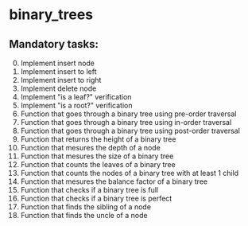 # binary_trees

## Mandatory tasks:
0. Implement insert node
1. Implement insert to left
2. Implement insert to right
3. Implement delete node
4. Implement "is a leaf?" verification
5. Implement "is a root?" verification
6. Function that goes through a binary tree using pre-order traversal
7. Function that goes through a binary tree using in-order traversal
8. Function that goes through a binary tree using post-order traversal
9. Function that returns the height of a binary tree
10. Function that mesures the depth of a node
11. Function that mesures the size of a binary tree
12. Function that counts the leaves of a binary tree
13. Function that counts the nodes of a binary tree with at least 1 child
14. Function that mesures the balance factor of a binary tree
15. Function that checks if a binary tree is full
16. Function that checks if a binary tree is perfect
17. Function that finds the sibling of a node
18. Function that finds the uncle of a node
